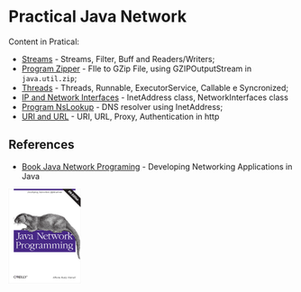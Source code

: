 # Practical Java Network

Content in Pratical:

  + [Streams](./streams-filters-example) - Streams, Filter, Buff and Readers/Writers;
  + [Program Zipper](./zipper) - FIle to GZip File, using GZIPOutputStream in `java.util.zip`;
  + [Threads](./threads-example) - Threads, Runnable, ExecutorService, Callable e Syncronized;
  + [IP and Network Interfaces](./InetAddress-networkInterface-example) - InetAddress class, NetworkInterfaces class
  + [Program NsLookup](./nslookup) - DNS resolver using InetAddress;
  + [URI and URL](./uri-url-example) - URI, URL, Proxy, Authentication in http



## References

  + [Book Java Network Programing](https://www.oreilly.com/library/view/java-network-programming/9781449365936/) - Developing Networking Applications in Java<br/>
<img src="./java-networking-programing.png" width="128px" alt="book reference Java Networking Programing">

